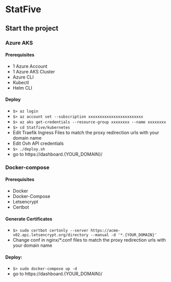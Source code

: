 # StatFive

## Start the project

### Azure AKS
#### Prerequisites
- 1 Azure Account
- 1 Azure AKS Cluster
- Azure CLI
- Kubectl
- Helm CLI

#### Deploy
- `$> az login`
- `$> az account set --subscription xxxxxxxxxxxxxxxxxxxxxxxx`
- `$> az aks get-credentials --resource-group xxxxxxxx --name xxxxxxxx`
- `$> cd Statfive/kubernetes`
- Edit Traefik Ingress Files to match the proxy redirection urls with your domain name
- Edit Ovh API credentials
- `$> ./deploy.sh`
- go to https://dashboard.{YOUR_DOMAIN}/

### Docker-compose
#### Prerequisites
- Docker
- Docker-Compose
- Letsencrypt
- Certbot

#### Generate Certificates
- `$> sudo certbot certonly --server https://acme-v02.api.letsencrypt.org/directory --manual -d '*.{YOUR_DOMAIN}'`  
- Change conf in nginx/\*.conf files to match the proxy redirection urls with your domain name

#### Deploy:
- `$> sudo docker-compose up -d`  
- go to https://dashboard.{YOUR_DOMAIN}/
